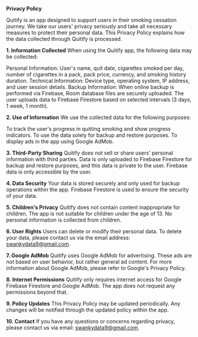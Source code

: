 **Privacy Policy**

Quitify is an app designed to support users in their smoking cessation journey. We take our users' privacy seriously and take all necessary measures to protect their personal data. This Privacy Policy explains how the data collected through Quitify is processed.

**1. Information Collected**
When using the Quitify app, the following data may be collected:

Personal Information: User's name, quit date, cigarettes smoked per day, number of cigarettes in a pack, pack price, currency, and smoking history duration.
Technical Information: Device type, operating system, IP address, and user session details.
Backup Information: When online backup is performed via Firebase, Room database files are securely uploaded. The user uploads data to Firebase Firestore based on selected intervals (3 days, 1 week, 1 month).

**2. Use of Information**
We use the collected data for the following purposes:

To track the user's progress in quitting smoking and show progress indicators.
To use the data solely for backup and restore purposes.
To display ads in the app using Google AdMob.

**3. Third-Party Sharing**
Quitify does not sell or share users' personal information with third parties. Data is only uploaded to Firebase Firestore for backup and restore purposes, and this data is private to the user. Firebase data is only accessible by the user.

**4. Data Security**
Your data is stored securely and only used for backup operations within the app. Firebase Firestore is used to ensure the security of your data.

**5. Children's Privacy**
Quitify does not contain content inappropriate for children. The app is not suitable for children under the age of 13. No personal information is collected from children.

**6. User Rights**
Users can delete or modify their personal data. To delete your data, please contact us via the email address: swankydata9@gmail.com.

**7. Google AdMob**
Quitify uses Google AdMob for advertising. These ads are not based on user behavior, but rather general ad content. For more information about Google AdMob, please refer to Google's Privacy Policy.

**8. Internet Permissions**
Quitify only requires internet access for Google Firebase Firestore and Google AdMob. The app does not request any permissions beyond that.

**9. Policy Updates**
This Privacy Policy may be updated periodically. Any changes will be notified through the updated policy within the app.

**10. Contact**
If you have any questions or concerns regarding privacy, please contact us via email: swankydata9@gmail.com.
